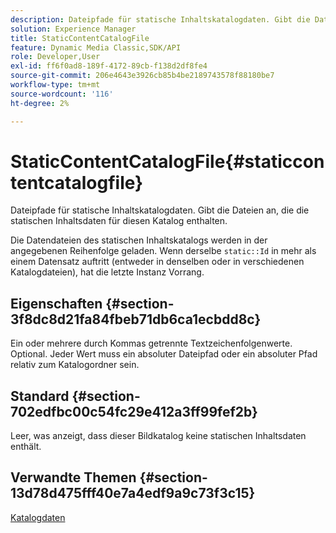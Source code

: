```yaml
---
description: Dateipfade für statische Inhaltskatalogdaten. Gibt die Dateien an, die die statischen Inhaltsdaten für diesen Katalog enthalten.
solution: Experience Manager
title: StaticContentCatalogFile
feature: Dynamic Media Classic,SDK/API
role: Developer,User
exl-id: ff6f0ad8-189f-4172-89cb-f138d2df8fe4
source-git-commit: 206e4643e3926cb85b4be2189743578f88180be7
workflow-type: tm+mt
source-wordcount: '116'
ht-degree: 2%

---
```


# StaticContentCatalogFile{#staticcontentcatalogfile}

Dateipfade für statische Inhaltskatalogdaten. Gibt die Dateien an, die die statischen Inhaltsdaten für diesen Katalog enthalten.

Die Datendateien des statischen Inhaltskatalogs werden in der angegebenen Reihenfolge geladen. Wenn derselbe `static::Id` in mehr als einem Datensatz auftritt (entweder in denselben oder in verschiedenen Katalogdateien), hat die letzte Instanz Vorrang.

## Eigenschaften {#section-3f8dc8d21fa84fbeb71db6ca1ecbdd8c}

Ein oder mehrere durch Kommas getrennte Textzeichenfolgenwerte. Optional. Jeder Wert muss ein absoluter Dateipfad oder ein absoluter Pfad relativ zum Katalogordner sein.

## Standard {#section-702edfbc00c54fc29e412a3ff99fef2b}

Leer, was anzeigt, dass dieser Bildkatalog keine statischen Inhaltsdaten enthält.

## Verwandte Themen {#section-13d78d475fff40e7a4edf9a9c73f3c15}

[Katalogdaten](../../../../../is-api/image-catalog/image-serving-api-ref/c-image-catalog-reference/c-overview/c-catalog-data-fields/c-catalog-data-fields.md#concept-b19581028ec44f98b9f5943624403d29)
